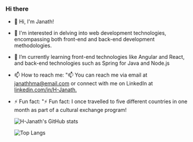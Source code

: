 ### Hi there
- 👋 Hi, I'm Janath!
- 👀 I'm interested in delving into web development technologies, encompassing both front-end and back-end development methodologies.
- 🌱 I’m currently learning front-end technologies like Angular and React, and back-end technologies such as Spring for Java and Node.js
- 📫 How to reach me: "📫 You can reach me via email at janathhma@email.com or connect with me on LinkedIn at [linkedin.com/in/H-Janath.](https://www.linkedin.com/in/janath-h-m-a-b5a527230/)
- ⚡ Fun fact: "⚡ Fun fact: I once travelled to five different countries in one month as part of a cultural exchange program!

  ![H-Janath's GitHub stats](https://github-readme-stats.vercel.app/api?username=H-Janath&show_icons=true&theme=transparent)

  ![Top Langs](https://github-readme-stats.vercel.app/api/top-langs/?username=H-Janath&hide_progress=true)
<!---
H-Janath/H-Janath is a ✨ special ✨ repository because its `README.md` (this file) appears on your GitHub profile.
You can click the Preview link to take a look at your changes.
--->
